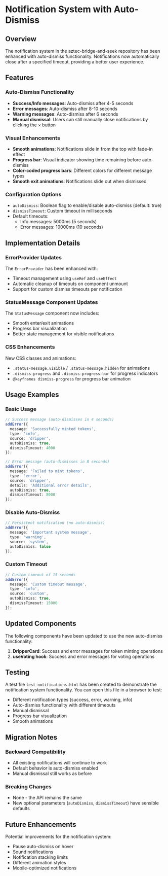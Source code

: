 # Notification System with Auto-Dismiss

## Overview

The notification system in the aztec-bridge-and-seek repository has been enhanced with auto-dismiss functionality. Notifications now automatically close after a specified timeout, providing a better user experience.

## Features

### Auto-Dismiss Functionality
- **Success/Info messages**: Auto-dismiss after 4-5 seconds
- **Error messages**: Auto-dismiss after 8-10 seconds
- **Warning messages**: Auto-dismiss after 6 seconds
- **Manual dismissal**: Users can still manually close notifications by clicking the × button

### Visual Enhancements
- **Smooth animations**: Notifications slide in from the top with fade-in effect
- **Progress bar**: Visual indicator showing time remaining before auto-dismiss
- **Color-coded progress bars**: Different colors for different message types
- **Smooth exit animations**: Notifications slide out when dismissed

### Configuration Options
- `autoDismiss`: Boolean flag to enable/disable auto-dismiss (default: true)
- `dismissTimeout`: Custom timeout in milliseconds
- Default timeouts:
  - Info messages: 5000ms (5 seconds)
  - Error messages: 10000ms (10 seconds)

## Implementation Details

### ErrorProvider Updates
The `ErrorProvider` has been enhanced with:
- Timeout management using `useRef` and `useEffect`
- Automatic cleanup of timeouts on component unmount
- Support for custom dismiss timeouts per notification

### StatusMessage Component Updates
The `StatusMessage` component now includes:
- Smooth enter/exit animations
- Progress bar visualization
- Better state management for visible notifications

### CSS Enhancements
New CSS classes and animations:
- `.status-message.visible` / `.status-message.hidden` for animations
- `.dismiss-progress` and `.dismiss-progress-bar` for progress indicators
- `@keyframes dismiss-progress` for progress bar animation

## Usage Examples

### Basic Usage
```typescript
// Success message (auto-dismisses in 4 seconds)
addError({
  message: 'Successfully minted tokens',
  type: 'info',
  source: 'dripper',
  autoDismiss: true,
  dismissTimeout: 4000
});

// Error message (auto-dismisses in 8 seconds)
addError({
  message: 'Failed to mint tokens',
  type: 'error',
  source: 'dripper',
  details: 'Additional error details',
  autoDismiss: true,
  dismissTimeout: 8000
});
```

### Disable Auto-Dismiss
```typescript
// Persistent notification (no auto-dismiss)
addError({
  message: 'Important system message',
  type: 'warning',
  source: 'system',
  autoDismiss: false
});
```

### Custom Timeout
```typescript
// Custom timeout of 15 seconds
addError({
  message: 'Custom timeout message',
  type: 'info',
  source: 'custom',
  autoDismiss: true,
  dismissTimeout: 15000
});
```

## Updated Components

The following components have been updated to use the new auto-dismiss functionality:

1. **DripperCard**: Success and error messages for token minting operations
2. **useVoting hook**: Success and error messages for voting operations

## Testing

A test file `test-notifications.html` has been created to demonstrate the notification system functionality. You can open this file in a browser to test:

- Different notification types (success, error, warning, info)
- Auto-dismiss functionality with different timeouts
- Manual dismissal
- Progress bar visualization
- Smooth animations

## Migration Notes

### Backward Compatibility
- All existing notifications will continue to work
- Default behavior is auto-dismiss enabled
- Manual dismissal still works as before

### Breaking Changes
- None - the API remains the same
- New optional parameters (`autoDismiss`, `dismissTimeout`) have sensible defaults

## Future Enhancements

Potential improvements for the notification system:
- Pause auto-dismiss on hover
- Sound notifications
- Notification stacking limits
- Different animation styles
- Mobile-optimized notifications